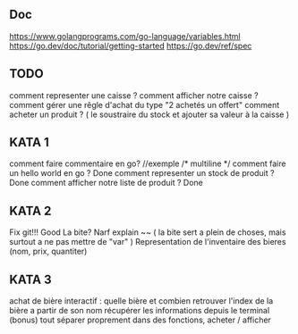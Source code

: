 ## Doc

https://www.golangprograms.com/go-language/variables.html
https://go.dev/doc/tutorial/getting-started
https://go.dev/ref/spec

## TODO

comment representer une caisse ?
comment afficher notre caisse ?
comment gérer une rêgle d'achat du type "2 achetés un offert"
comment acheter un produit ? ( le soustraire du stock et ajouter sa valeur à la caisse )

## KATA 1

comment faire commentaire en go?   //exemple /* multiline */
comment faire un hello world en go ? Done
comment representer un stock de produit ? Done
comment afficher notre liste de produit ? Done

## KATA 2
Fix git!!! Good
La bite? Narf explain ~~ ( la bite sert a plein de choses, mais surtout a ne pas mettre de "var" )
Representation de l'inventaire des bieres (nom, prix, quantiter)

## KATA 3

achat de bière interactif : quelle bière et combien
    retrouver l'index de la bière a partir de son nom
    récupérer les informations depuis le terminal
    (bonus) tout séparer proprement dans des fonctions, acheter / afficher